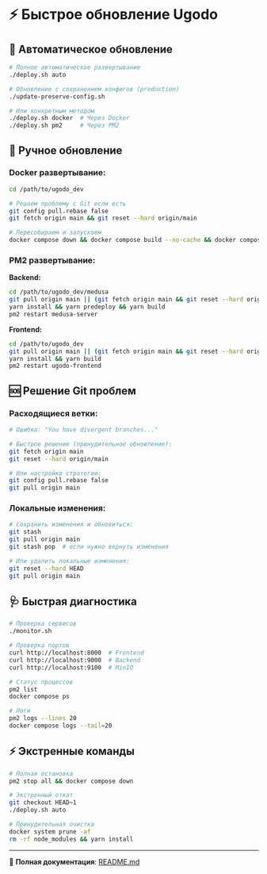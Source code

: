# ⚡ Быстрое обновление Ugodo

## 🚀 Автоматическое обновление

```bash
# Полное автоматическое развертывание
./deploy.sh auto

# Обновление с сохранением конфигов (production)
./update-preserve-config.sh

# Или конкретным методом
./deploy.sh docker  # Через Docker
./deploy.sh pm2     # Через PM2
```

## 🔄 Ручное обновление

### Docker развертывание:
```bash
cd /path/to/ugodo_dev

# Решаем проблему с Git если есть
git config pull.rebase false
git fetch origin main && git reset --hard origin/main

# Пересобираем и запускаем
docker compose down && docker compose build --no-cache && docker compose up -d
```

### PM2 развертывание:

**Backend:**
```bash
cd /path/to/ugodo_dev/medusa
git pull origin main || (git fetch origin main && git reset --hard origin/main)
yarn install && yarn predeploy && yarn build
pm2 restart medusa-server
```

**Frontend:**
```bash
cd /path/to/ugodo_dev  
git pull origin main || (git fetch origin main && git reset --hard origin/main)
yarn install && yarn build
pm2 restart ugodo-frontend
```

## 🆘 Решение Git проблем

### Расходящиеся ветки:
```bash
# Ошибка: "You have divergent branches..."

# Быстрое решение (принудительное обновление):
git fetch origin main
git reset --hard origin/main

# Или настройка стратегии:
git config pull.rebase false
git pull origin main
```

### Локальные изменения:
```bash
# Сохранить изменения и обновиться:
git stash
git pull origin main
git stash pop  # если нужно вернуть изменения

# Или удалить локальные изменения:
git reset --hard HEAD
git pull origin main
```

## 🩺 Быстрая диагностика

```bash
# Проверка сервисов
./monitor.sh

# Проверка портов
curl http://localhost:8000  # Frontend
curl http://localhost:9000  # Backend  
curl http://localhost:9100  # MinIO

# Статус процессов
pm2 list
docker compose ps

# Логи
pm2 logs --lines 20
docker compose logs --tail=20
```

## ⚡ Экстренные команды

```bash
# Полная остановка
pm2 stop all && docker compose down

# Экстренный откат
git checkout HEAD~1
./deploy.sh auto

# Принудительная очистка
docker system prune -af
rm -rf node_modules && yarn install
```

---
📖 **Полная документация**: [README.md](./README.md) 